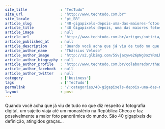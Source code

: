 ```yaml
---
site_title               : "TecTudo"
site_url                 : "http://www.techtudo.com.br"
site_locale              : "pt_BR"
article_slug             : "40-gigapixels-depois-uma-das-maiores-fotos-360o-do-mundo"
article_title            : "40 Gigapixels depois, uma das maiores fotos 360º do mundo"
article_image            : null
article_url              : "http://www.techtudo.com.br/artigos/noticia/2011/03/40-gigapixels-depois-uma-das-maiores-fotos-360-do-mundo.html"
article_published_at     : null
article_description      : "Quando você acha que já viu de tudo no que diz respeito à fotografia digital, um sujeito viaja até um monastério na República Checa e faz possivelmente a maior foto panorâmica do mundo. São 40 gigapixels de definição, atingidos graças..."
article_author_name      : "Thássius Veloso"
article_author_image     : "http://s2.glbimg.com/5Svjaxywe26pNg0ozYRmLb3hT8c=/30x30/s2.glbimg.com/n1sVqgu-8bX9OPN3RRuPGzROY7c=/0x0:400x400/140x140/s.glbimg.com/po/tt2/f/original/2016/03/07/avatar_ces.jpg"
article_author_biography : null
article_author_profile   : "http://www.techtudo.com.br/colaborador/thassius-veloso.html"
article_author_facebook  : null
article_author_twitter   : null
category                 : ['business']
tags                     : ['TecTudo']
permalink                : "/:categories/40-gigapixels-depois-uma-das-maiores-fotos-360o-do-mundo/"
layout                   : post
---
```


Quando você acha que já viu de tudo no que diz respeito à fotografia digital, um sujeito viaja até um monastério na República Checa e faz possivelmente a maior foto panorâmica do mundo. São 40 gigapixels de definição, atingidos graças...
